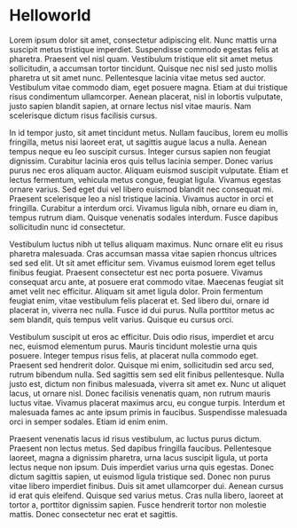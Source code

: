 # Helloworld

Lorem ipsum dolor sit amet, consectetur adipiscing elit. Nunc mattis urna suscipit metus tristique imperdiet. Suspendisse commodo egestas felis at pharetra. Praesent vel nisl quam. Vestibulum tristique elit sit amet metus sollicitudin, a accumsan tortor tincidunt. Quisque nec nisl sed justo mollis pharetra ut sit amet nunc. Pellentesque lacinia vitae metus sed auctor. Vestibulum vitae commodo diam, eget posuere magna. Etiam at dui tristique risus condimentum ullamcorper. Aenean placerat, nisl in lobortis vulputate, justo sapien blandit sapien, at ornare lectus nisl vitae mauris. Nam scelerisque dictum risus facilisis cursus.

In id tempor justo, sit amet tincidunt metus. Nullam faucibus, lorem eu mollis fringilla, metus nisi laoreet erat, ut sagittis augue lacus a nulla. Aenean tempus neque eu leo suscipit cursus. Integer cursus sapien non feugiat dignissim. Curabitur lacinia eros quis tellus lacinia semper. Donec varius purus nec eros aliquam auctor. Aliquam euismod suscipit vulputate. Etiam et lectus fermentum, vehicula metus congue, feugiat ligula. Vivamus egestas ornare varius. Sed eget dui vel libero euismod blandit nec consequat mi. Praesent scelerisque leo a nisl tristique lacinia. Vivamus auctor in orci et fringilla. Curabitur a interdum orci. Vivamus ligula nibh, ornare eu diam in, tempus rutrum diam. Quisque venenatis sodales interdum. Fusce dapibus sollicitudin nunc id consectetur.

Vestibulum luctus nibh ut tellus aliquam maximus. Nunc ornare elit eu risus pharetra malesuada. Cras accumsan massa vitae sapien rhoncus ultrices sed sed elit. Ut sit amet efficitur sem. Vivamus euismod lorem eget tellus finibus feugiat. Praesent consectetur est nec porta posuere. Vivamus consequat arcu ante, at posuere erat commodo vitae. Maecenas feugiat sit amet velit nec efficitur. Aliquam sit amet ligula dolor. Proin fermentum feugiat enim, vitae vestibulum felis placerat et. Sed libero dui, ornare id placerat in, viverra nec nulla. Fusce id dui purus. Nulla porttitor metus ac sem blandit, quis tempus velit varius. Quisque eu cursus orci.

Vestibulum suscipit ut eros ac efficitur. Duis odio risus, imperdiet et arcu nec, euismod elementum purus. Mauris tincidunt molestie urna quis posuere. Integer tempus risus felis, at placerat nulla commodo eget. Praesent sed hendrerit dolor. Quisque mi enim, sollicitudin sed arcu sed, rutrum bibendum nulla. Sed sagittis sem sed elit finibus pellentesque. Nulla justo est, dictum non finibus malesuada, viverra sit amet ex. Nunc ut aliquet lacus, ut ornare nisl. Donec facilisis venenatis quam, non rutrum mauris luctus vitae. Vivamus placerat maximus arcu, eu congue turpis. Interdum et malesuada fames ac ante ipsum primis in faucibus. Suspendisse malesuada orci in semper sodales. Etiam id enim enim.

Praesent venenatis lacus id risus vestibulum, ac luctus purus dictum. Praesent non lectus metus. Sed dapibus fringilla faucibus. Pellentesque laoreet, magna a dignissim pharetra, urna lacus suscipit ligula, ut porta lectus neque non ipsum. Duis imperdiet varius urna quis egestas. Donec dictum sagittis sapien, ut euismod ligula tristique sed. Donec non purus vitae libero imperdiet finibus. Duis sit amet ullamcorper dui. Aenean cursus id erat quis eleifend. Quisque sed varius metus. Cras nulla libero, laoreet at tortor a, porttitor dignissim sapien. Fusce hendrerit tortor non molestie mattis. Donec consectetur nec erat et sagittis.
